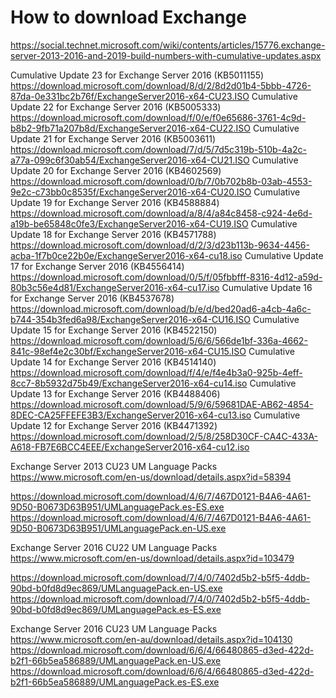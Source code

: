 # How to download Exchange

https://social.technet.microsoft.com/wiki/contents/articles/15776.exchange-server-2013-2016-and-2019-build-numbers-with-cumulative-updates.aspx


Cumulative Update 23 for Exchange Server 2016 (KB5011155) 
https://download.microsoft.com/download/8/d/2/8d2d01b4-5bbb-4726-87da-0e331bc2b76f/ExchangeServer2016-x64-CU23.ISO
Cumulative Update 22 for Exchange Server 2016 (KB5005333)
https://download.microsoft.com/download/f/0/e/f0e65686-3761-4c9d-b8b2-9fb71a207b8d/ExchangeServer2016-x64-CU22.ISO
Cumulative Update 21 for Exchange Server 2016 (KB5003611)
https://download.microsoft.com/download/7/d/5/7d5c319b-510b-4a2c-a77a-099c6f30ab54/ExchangeServer2016-x64-CU21.ISO
Cumulative Update 20 for Exchange Server 2016 (KB4602569) 
https://download.microsoft.com/download/0/b/7/0b702b8b-03ab-4553-9e2c-c73bb0c8535f/ExchangeServer2016-x64-CU20.ISO
Cumulative Update 19 for Exchange Server 2016 (KB4588884)
https://download.microsoft.com/download/a/8/4/a84c8458-c924-4e6d-a19b-be65848c0fe3/ExchangeServer2016-x64-CU19.ISO
Cumulative Update 18 for Exchange Server 2016 (KB4571788) 
https://download.microsoft.com/download/d/2/3/d23b113b-9634-4456-acba-1f7b0ce22b0e/ExchangeServer2016-x64-cu18.iso
Cumulative Update 17 for Exchange Server 2016 (KB4556414) 
https://download.microsoft.com/download/0/5/f/05fbbfff-8316-4d12-a59d-80b3c56e4d81/ExchangeServer2016-x64-cu17.iso
Cumulative Update 16 for Exchange Server 2016 (KB4537678) 
https://download.microsoft.com/download/b/e/d/bed20ad6-a4cb-4a6c-b744-354b3fed6a98/ExchangeServer2016-x64-CU16.ISO
Cumulative Update 15 for Exchange Server 2016 (KB4522150) 
https://download.microsoft.com/download/5/6/6/566de1bf-336a-4662-841c-98ef4e2c30bf/ExchangeServer2016-x64-CU15.ISO
Cumulative Update 14 for Exchange Server 2016 (KB4514140) 
https://download.microsoft.com/download/f/4/e/f4e4b3a0-925b-4eff-8cc7-8b5932d75b49/ExchangeServer2016-x64-cu14.iso
Cumulative Update 13 for Exchange Server 2016 (KB4488406) 
https://download.microsoft.com/download/5/9/6/59681DAE-AB62-4854-8DEC-CA25FFEFE3B3/ExchangeServer2016-x64-cu13.iso
Cumulative Update 12 for Exchange Server 2016 (KB4471392)
https://download.microsoft.com/download/2/5/8/258D30CF-CA4C-433A-A618-FB7E6BCC4EEE/ExchangeServer2016-x64-cu12.iso

Exchange Server 2013 CU23 UM Language Packs 
https://www.microsoft.com/en-us/download/details.aspx?id=58394

https://download.microsoft.com/download/4/6/7/467D0121-B4A6-4A61-9D50-B0673D63B951/UMLanguagePack.es-ES.exe
https://download.microsoft.com/download/4/6/7/467D0121-B4A6-4A61-9D50-B0673D63B951/UMLanguagePack.en-US.exe



Exchange Server 2016 CU22 UM Language Packs
https://www.microsoft.com/en-us/download/details.aspx?id=103479

https://download.microsoft.com/download/7/4/0/7402d5b2-b5f5-4ddb-90bd-b0fd8d9ec869/UMLanguagePack.en-US.exe
https://download.microsoft.com/download/7/4/0/7402d5b2-b5f5-4ddb-90bd-b0fd8d9ec869/UMLanguagePack.es-ES.exe


Exchange Server 2016 CU23 UM Language Packs
https://www.microsoft.com/en-au/download/details.aspx?id=104130
https://download.microsoft.com/download/6/6/4/66480865-d3ed-422d-b2f1-66b5ea586889/UMLanguagePack.en-US.exe
https://download.microsoft.com/download/6/6/4/66480865-d3ed-422d-b2f1-66b5ea586889/UMLanguagePack.es-ES.exe